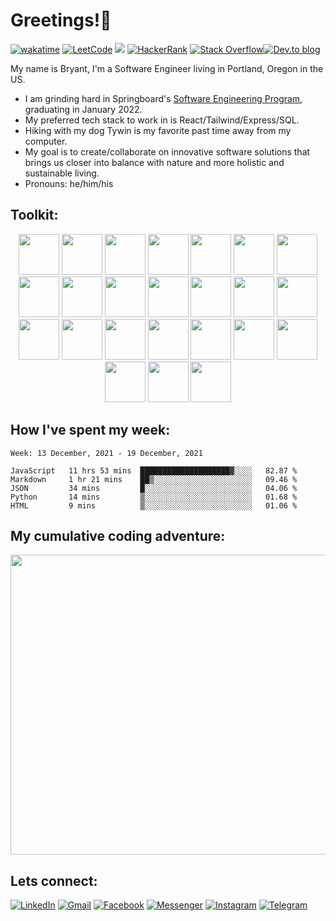 # Greetings!🖖


[![wakatime](https://wakatime.com/badge/user/99e71179-209a-409a-b8bc-6612891d9ce9.svg)](https://wakatime.com/@99e71179-209a-409a-b8bc-6612891d9ce9) <a href='https://leetcode.com/zataara/'>![LeetCode](https://img.shields.io/badge/LeetCode-000000?style=plastic&logo=LeetCode&logoColor=#d16c06)</a>  <a href='https://www.codewars.com/users/zataara'><img src="https://www.codewars.com/users/zataara/badges/micro"></a> <a href='https://www.hackerrank.com/zataara'>![HackerRank](https://img.shields.io/badge/-Hackerrank-2EC866?style=plastic&logo=HackerRank&logoColor=white)</a> <a href='https://stackoverflow.com/users/14847517/bryant-macmahon'>![Stack Overflow](https://img.shields.io/badge/-Stackoverflow-FE7A16?style=plastic&logo=stack-overflow&logoColor=white)</a><a href='https://dev.to/zataara'>![Dev.to blog](https://img.shields.io/badge/dev.to-0A0A0A?style=plastic&logo=dev.to&logoColor=white)</a>

My name is Bryant, I'm a Software Engineer living in Portland, Oregon in the US.


- I am grinding hard in Springboard's <a href='https://www.springboard.com/courses/software-engineering-career-track/'>Software Engineering Program</a>, graduating in January 2022.
- My preferred tech stack to work in is React/Tailwind/Express/SQL.
- Hiking with my dog Tywin is my favorite past time away from my computer.
- My goal is to create/collaborate on innovative software solutions that brings us closer into balance with nature and more holistic and sustainable living.
- Pronouns: he/him/his

## Toolkit:
<div align='center'>

<!-- HTML -->
<img width="65" src="https://cdn.jsdelivr.net/gh/devicons/devicon/icons/html5/html5-original.svg" />
 
<!-- CSS -->
<img width="65" src="https://cdn.jsdelivr.net/gh/devicons/devicon/icons/css3/css3-original.svg" />
 
<!-- Javscript -->
<img width="65" src="https://cdn.jsdelivr.net/gh/devicons/devicon/icons/javascript/javascript-original.svg" />
 
<!-- React -->
<img width="65" src="https://cdn.jsdelivr.net/gh/devicons/devicon/icons/react/react-original-wordmark.svg" />
 
<!-- Redux -->
<img width="65" src="https://cdn.jsdelivr.net/gh/devicons/devicon/icons/redux/redux-original.svg" />
 
<!-- Bootstrap -->
<img width="65" src="https://cdn.jsdelivr.net/gh/devicons/devicon/icons/bootstrap/bootstrap-plain-wordmark.svg" />

<!-- GIT -->
<img width="65" src="https://cdn.jsdelivr.net/gh/devicons/devicon/icons/git/git-plain.svg" />

<!-- Jest -->
<img  width="65" src="https://cdn.jsdelivr.net/gh/devicons/devicon/icons/jest/jest-plain.svg" />

<!-- Jasmine -->
<img width="65" src="https://cdn.jsdelivr.net/gh/devicons/devicon/icons/jasmine/jasmine-plain-wordmark.svg" />

<!-- jQuery -->
<img width="65" src="https://cdn.jsdelivr.net/gh/devicons/devicon/icons/jquery/jquery-plain-wordmark.svg" />

<!-- Markdown -->
<img width="65" src="https://cdn.jsdelivr.net/gh/devicons/devicon/icons/markdown/markdown-original.svg" />
 
<!-- Python -->
<img width="65" src="https://cdn.jsdelivr.net/gh/devicons/devicon/icons/python/python-original.svg" />
 
<!-- Flask -->
<img width="65" src="https://cdn.jsdelivr.net/gh/devicons/devicon/icons/flask/flask-original.svg" />

<!-- Node.js -->
<img width="65" src="https://cdn.jsdelivr.net/gh/devicons/devicon/icons/nodejs/nodejs-original.svg" />

<!-- npm -->
<img width="65" src="https://cdn.jsdelivr.net/gh/devicons/devicon/icons/npm/npm-original-wordmark.svg" />
 
<!-- Express -->
<img width ="65" src="https://cdn.jsdelivr.net/gh/devicons/devicon/icons/express/express-original.svg" />
 
<!-- Ruby -->
<img width="65" src="https://cdn.jsdelivr.net/gh/devicons/devicon/icons/ruby/ruby-plain.svg" />

<!-- Rails -->
<img width="65" src="https://cdn.jsdelivr.net/gh/devicons/devicon/icons/rails/rails-plain.svg" />

<!-- Photoshop -->
<img width="65" src="https://cdn.jsdelivr.net/gh/devicons/devicon/icons/photoshop/photoshop-plain.svg" />
 
<!-- Bash -->
<img width="65" src="https://cdn.jsdelivr.net/gh/devicons/devicon/icons/bash/bash-original.svg" />

<!-- PostgreSQL -->
<img width="65" src="https://cdn.jsdelivr.net/gh/devicons/devicon/icons/postgresql/postgresql-original-wordmark.svg" />
 
<!-- Heroku -->
<img width="65" src="https://cdn.jsdelivr.net/gh/devicons/devicon/icons/heroku/heroku-original-wordmark.svg" />
 
<!-- Travis -->
<img width="65" src="https://cdn.jsdelivr.net/gh/devicons/devicon/icons/travis/travis-plain.svg" />

<!-- VSCode -->
<img width="65" src="https://cdn.jsdelivr.net/gh/devicons/devicon/icons/vscode/vscode-original.svg" />
 
</div>

## How I've spent my week:
<!--START_SECTION:waka-->
```text
Week: 13 December, 2021 - 19 December, 2021

JavaScript   11 hrs 53 mins  ████████████████████▓░░░░   82.87 % 
Markdown     1 hr 21 mins    ██▒░░░░░░░░░░░░░░░░░░░░░░   09.46 % 
JSON         34 mins         █░░░░░░░░░░░░░░░░░░░░░░░░   04.06 % 
Python       14 mins         ▒░░░░░░░░░░░░░░░░░░░░░░░░   01.68 % 
HTML         9 mins          ▒░░░░░░░░░░░░░░░░░░░░░░░░   01.06 % 
```
<!--END_SECTION:waka-->

## My cumulative coding adventure:
<a href='https://wakatime.com/@zataara'><img width="1000" height="480" src="https://wakatime.com/share/@zataara/1951159e-2f55-4a3a-b85a-090f3139d650.svg"></img></a>
  
## Lets connect:
 
<a href='https://www.linkedin.com/in/bryantmac'>![LinkedIn](https://img.shields.io/badge/LinkedIn-%230077B5.svg?style=for-the-badge&logo=linkedin&logoColor=white)</a> <a href='https://mail.google.com/mail/?view=cm&fs=1&to=bryantmac@gmail.com&su=Hello!&body=Greetings'>![Gmail](https://img.shields.io/badge/Gmail-D14836?style=for-the-badge&logo=gmail&logoColor=white)</a> <a href='https://www.fb.com/bryantm'> ![Facebook](https://img.shields.io/badge/Facebook-%231877F2.svg?style=for-the-badge&logo=Facebook&logoColor=white)</a> <a href='https://www.m.me/bryantm'>![Messenger](https://img.shields.io/badge/Messenger-00B2FF?style=for-the-badge&logo=messenger&logoColor=white)</a> <a href='https://www.instagram.com/zataara.xyz'>![Instagram](https://img.shields.io/badge/Instagram-%23E4405F.svg?style=for-the-badge&logo=Instagram&logoColor=white)</a> <a href='https://telegram.me/zataara'>![Telegram](https://img.shields.io/badge/Telegram-2CA5E0?style=for-the-badge&logo=telegram&logoColor=white)</a>
 

  
<!-- <img src="https://github.com/zataara/zataara/blob/master/images/codeStats.svg" alt=""/> -->
<!-- All Apps -->
<!-- [![wakatime](https://wakatime.com/badge/user/99e71179-209a-409a-b8bc-6612891d9ce9.svg)](https://wakatime.com/@99e71179-209a-409a-b8bc-6612891d9ce9) -->
<!-- ## My Cumulative Github Journey:
<img align='left' src='https://github.com/zataara/github-api-stats/blob/master/generated/overview.svg' />
<img align='center' src='https://github.com/zataara/github-api-stats/blob/master/generated/languages.svg' /> -->
 
<!--   Most used Languages
<img src="https://github-readme-stats.vercel.app/api/top-langs/?username=zataara&theme=blue-green"> -->
 
 <!-- <div align='left'>
Checkout my progress on <a href='https://leetcode.com/zataara/'>Leetcode</a>!
<br>
<a href='https://leetcode.com/zataara/'><img src='https://github.com/zataara/leetcode-stats/blob/master/generated/stats.svg'></a></div>
<div align='left'> -->

